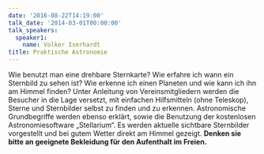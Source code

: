 ```yaml
---
date: '2016-08-22T14:19:00'
talk_date: '2014-03-01T00:00:00'
talk_speakers:
  speaker1:
    name: Volker Iserhardt
title: Praktische Astronomie
---
```


Wie benutzt man eine drehbare Sternkarte? Wie erfahre ich wann ein Sternbild zu sehen ist? Wie erkenne ich einen Planeten und wie kann ich ihn am Himmel finden? Unter Anleitung von Vereinsmitgliedern werden die Besucher in die Lage versetzt, mit einfachen Hilfsmitteln (ohne Teleskop), Sterne und Sternbilder selbst zu finden und zu erkennen. Astronomische Grundbegriffe werden ebenso erklärt, sowie die Benutzung der kostenlosen Astronomiesoftware „Stellarium“. Es werden aktuelle sichtbare Sternbilder vorgestellt und bei gutem Wetter direkt am Himmel gezeigt. **Denken sie bitte an geeignete Bekleidung für den Aufenthalt im Freien.**